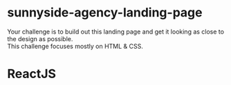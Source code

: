 # sunnyside-agency-landing-page
  Your challenge is to build out this landing page and get 
  it looking as close to the design as possible.  
  This challenge focuses mostly on HTML &amp; CSS. 
  
 # ReactJS